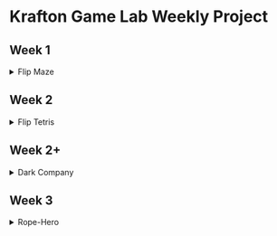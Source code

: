 # Krafton Game Lab Weekly Project

## Week 1
<details>
  <summary>Flip Maze</summary>
  
### Why

우리 게임을 한줄로 요약하면 다음과 같습니다: 

**“시점을 변화하며 / 장애물을 피하고/ 원거리 무기(자동 공격)로 몰려드는 적을 처치하며 / 최대한 오래 살아남아 점수를 올리는 게임”**

`시점 변화`  `장애물` `회피자동 공격` `오래 살아남기류`

### 핵심 기믹 : 시점 변환

- 2차원에서 도저히 지나갈 수 없게 다가오는 선은 시점을 옆으로 돌리면  피할 수 있는 선이 됩니다.
- 심지어 위에서 바라보면 점이 됩니다.
- 모든 각도에서 다가오는 장애물을 피하기 위해, 적절한 방향으로 시점을 돌려야 합니다!

### 의도한 재미 요소

- 장애물들을 가장 피하기 쉬운 시점으로 변환하는 ‘판단력’
- 시간이 지날수록 점점 빨라지는 장애물을 피하는 ‘순발력’
- 최고 점수를 자신과, 타인과 겨루는 ‘경쟁심’

### 제공하고자 하는 경험, 감정

이 게임을 플레이하는 여러분들이 게임 오버를 당했을때에는 다시 도전 하고자 하기를, 

최고 점수를 경신했을 때에는 주변인들에게 ‘너 이 기록 깨봐.’ 라 말하기를 바랍니다.

## How

<aside>
💡 핵심 재미

</aside>

### **경쟁요소와 점수 기록**

높은 점수를 목표로 하는 경쟁 요소를 통해 플레이어의 경쟁심을 자극하고 게임을 다시 플레이할 동기를 부여하고자 다음과 같은 방법을 사용하였습니다: 

- 점수와 리더보드 시스템
    - 리더보드 시스템을 통해 가장 높은 점수를 기록한 상**위 7명의 플레이어들을 시작화면과 엔딩화면에서 전시하여 게임내에서 그 업적을 치하**하고자 했습니다. 명확하고 직관적인 점수 비교를 통해 경쟁심을 원초적으로 자극하였고, 이 점수를 갱신하고자 게임을 재플레이하게 만드는 리텐션을 기대하였습니다.
    - 이러한 효과를 더욱 강화하기 위해 게임내에서 본인의 현 점수보다 높은 기록 중에서 가장 가까운 플레이어의 점수를 명시하고, 그 점수를 넘으면 다음으로 높은 점수를 명시하는 식으로 **단기적인 목표를 제시해 더욱 경쟁심을 고취**시키고자 하였습니다.

---

### **도전과 성취감**

장애물을 피하고 더 멀리 나아가는 행위로서 일시적으로 집중할 수 있는 도전과제를 제공하였습니다. 또한, 플레이어가 점점 더 어려운 상황을 극복하면서 자신의 기술과 반응 속도를 개선해 나가며 성취감을 느끼도록 다음과 같은 방법으로 유도하였습니다: 

- 스테이지 가시성 강화
    - **현 스테이지 단계를 보여주는 인게임 UI와 실시간으로 올라가는 점수 UI를 통해 현재 어떤 스테이지에 도달했는지를 명시**하여 플레이어로 하여금 본인의 성취도를 가늠하는 것을 용이하게 하였습니다.
- 시각적 보상
    - 게임 내 외형과 체력이 증강된 에픽 몬스터를 상대하여 쓰러트릴 시, 파워 업 또는 스피드 업 아이템을 취득할 수 있고, 그에 따른 인**게임 UI의 업그레이드를 통하여 본인의 캐릭터의 성장도를 가늠하는 것을 용이**하게 하였습니다.
    - 몬스터가 죽을 때 **파티클 효과가 나오게 설정하여 해당 적을 무찌르는 데 성공했다는 성취감**을 더 고양시키고자 하였습니다.

---

### **빠른 반응과 집중**

게임의 빠른 템포와 장애물 회피는 플레이어가 높은 집중력을 요구하고, 빠른 반응 속도를 기를 수 있습니다. 이로 인해 일시적인 도피와 몰입감을 제공합니다.

- 스테이지 가시성 강화
    - 스테이지의 보스에 해당하는 ‘특수패턴’ 페이즈 시작 전, 맵에 **빨간색 경고등**을 울리게 하는 전환 효과를 넣어 플레이어로 하여금 앞으로의 패턴에 **이목을 집중**시키고자 하였습니다.
- 장애물 회피 - 시점 변환
    - 장애물이 맵에 생성될 때, 맵을 사방향 90도의 **어느 시점으로 전환하느냐에 따라 달라지는 장애물의 형태 변화를 이용해 플레이어가 순간순간 최선의 즐거운 선택을 하게끔 설계**하였습니다. 네 방향 중 어느 방향으로 전환하느냐에 따라서 회피 여부가 결정되는 만큼, 적절한 선택이 요구됩니다.
    - 위와 동시에 플레이어는 추가 점수 획득을 위해 점수를 제공하는 아이템을 얻기 위해 현재의 안전한 위치를 떠나 다른 지점을 향해 리스크를 안고 이동을 해야 하기에 ‘**리스크 - 보상 vs 생존’ 중 어느것을 선택할지에 대한 순간적인 판단력을 요구**합니다.

## What

<aside>
💡 조작

</aside>

### 조작

**십자키:** 조작키 - 플레이어의 위치를 움직일 수 있습니다.

**WASD: 화면 전환 키:** 상하좌우로 플레이어의 시점을 변환할 수 있습니다. 예를 들어 W는 위쪽 방향으로 화면을 90도 전환, A키는 왼쪽 방향으로 화면을 90도 전환합니다.

<aside>
💡 기능

</aside>

**파워 업 아이템** - 플레이어 공격의 데미지를 1단계 상승시킵니다. 최대 단계는 3단계입니다.

![Untitled](https://github.com/user-attachments/assets/cc4831fb-7487-4b2d-843a-5c47294e1926)


**스피드 업 아이템** - 플레이어 공격의 스피드를 1단계 상승시킵니다. 최대 단계는 3단계입니다.

![Untitled (1)](https://github.com/user-attachments/assets/bf18aaac-14f4-4bab-92c4-4b5560e8ed87)

**체력 회복 아이템** - 플레이어가 잃은 체력하나를 회복시켜줍니다. 만약 체력이 가득차 있다면 점수를 올려줍니다.

![Untitled (2)](https://github.com/user-attachments/assets/90f268fc-cdcf-4ab7-869b-0a1376128b11)

**점수 업 아이템** - 맵의 랜덤한 위치에 생성되며, 취득 시 점수를 증가시킵니다.  

![Untitled (3)](https://github.com/user-attachments/assets/c1254054-1050-4bca-bb11-43fa9971418e)

<aside>
💡 레벨

</aside>

기본적인 게임루프는 스테이지가 올라감에 따라 피하기의 난이도 또한 상승하는 방식으로 진행되며, 하나의 스테이지는 약 30초 동안 진행됩니다. 

스테이지 시작 후 15초 동안은 일반패턴의 장애물이 나오는 패턴이 지속되며, 그 이후에는 플레이어의 빠른 반응을 요구하는 좀 더 어려운 ‘특수패턴’이 등장합니다. 

이 ‘특수패턴’에서 15초를 살아남으면 해당스테이지가 클리어되며, 스테이지 클리어 후에는 체력 회복 아이템이 주어집니다. 이를 취득할시 체력을 1칸 회복시켜주며, 장애물 속도가 상승된채로 다음 스테이지가 시작됩니다.

### 일반 패턴

1. 레이저
    - 바라보고 있는 방향 기준 상 하 좌 우에서 생성되어 날아옵니다.
2. 로켓
    - 레이저가 생성될 때 1/3 확률로 같이 생성됩니다.
    - 랜덤한 위치의 벽에서 생성 됩니다.
    - 일정시간 플레이어를 조준하고, 조준을 확정한 뒤 잠시 후 해당 방향으로 발사됩니다.
3. 적 생성
    - 플레이어를 추적하는 적이 생성됩니다.
    - Hp는 3입니다.
4. 특수 적 생성
    - 플레이어를 느리게 추적합니다.
    - 처치시 파워/스피드 증가 아이템을 랜덤으로 드랍합니다.

### 특수 패턴

1. 행동 범위 제한 후 장애물 생성주기 감소
    - 양 옆을 막아 행동 범위를 제한 한 후 장애물의 생성 주기가 절반으로 감소해 플레이어를 압박합니다.
      
![유도탄 연속 발사 PNG](https://github.com/user-attachments/assets/1a5de18c-c365-4cb8-b70a-0c95ddf1755b)

1. 로켓 연속 발사
    - 로켓을 20발 연속 발사합니다.

![유도턴 PNG](https://github.com/user-attachments/assets/f83cfc02-1c92-4411-bfa8-eeb912becd00)

1. 알맞은 시점 변환 강제 및 행동 범위 제한
    - ㄱ자 벽이 등장하여 플레이어가 올바를 위치로 이동하도록 합니다.

![ㄴ PNG](https://github.com/user-attachments/assets/8a134c1a-69cf-4845-9d6e-cf724096aa6e)

<aside>
💡 UI

</aside>

**인게임 UI**

![Untitled (4)](https://github.com/user-attachments/assets/261769e3-367d-4460-9de1-9cc6738c2800)

**파워 업** - 플레이어 공격 발사체의 데미지가 증가되는 아이템을 몇개 취득했는지 명시합니다. 

**스피드 업** - 플레이어 공격 발사체의 속도가 증가되는  아이템을 몇개 취득했는지 명시합니다. 

**스테이지** - 현재 몇번째 스테이지를 진행하고 있는지 명시합니다.

**라이프** - 현재 플레이어의 남은 hp를 명시합니다.

**점수** - 플레이어가 현재 몇점을 얻었는지를 명시합니다.  

**가장 가까운 점수** - 지금 현재 플레이어의 점수에 가장 근접한 이전 기록을 명시하여 경쟁심을 자극시킵니다.

**엔딩 씬 UI**

![Untitled (5)](https://github.com/user-attachments/assets/e4d50bc7-ba3f-4692-8c00-551f2785b4d3)

자신의 점수를 등록할지 여부를 묻습니다. 

점수를 등록하면 데이터베이스에 점수가 기록되며, 만약 상위 6위에 드는 점수라면 리더보드에 본인의 이름과 점수가 표시됩니다. 

이후에는 게임을 재개할 것인지 메인 홈으로 돌아갈 것인지를 선택할 수 있습니다.
</details>


## Week 2

<details>
  
  <summary>Flip Tetris</summary>
  
## 게임 소개


**장르: 3D 퍼즐**

**한 줄 소개: 3D 공간에서 진행하는 테트리스**

![Untitled (6)](https://github.com/user-attachments/assets/d0dc14db-48a9-45b5-9e71-2e1d93ad1555)

## Why

### **💡 기존 게임의 장점과 추가하고자 했던 요소의 결합!**

### 기존 게임에서 유지 & 강화하고자 했던 요소

- 시점 변화와 그에 맞는 컨셉
- 오락실 감성
- 랭킹 시스템

### **새롭게 추가하고자 했던 요소**

- 시점 변환으로 인해 달라지는 물체의 형태를 활용한 퍼즐
- 서버를 도입한 리더보드 시스템 ⇒ 무슨 재미?

### 핵심 재미

- 경쟁
- 전략

## How

### 💡 오락실 감성 + 퍼즐 = 테트리스

![Untitled (7)](https://github.com/user-attachments/assets/15fa0a77-86a5-4a40-a1f2-0485947fa81a)

### 💡 테트리스 + 시점 변화  = 6방향으로 진행하는 3D 테트리스

 ⇒ 고정되지 않은 낙하 시점으로 인해 플레이어는 다양한 전략을 시도할 수 있습니다.

![Untitled (8)](https://github.com/user-attachments/assets/6da093ab-d78d-4be5-be17-d7b88bcd45c1)

### 💡 랭킹 시스템 + 경쟁 시스템  = PlayFab Leaderboards를 활용한 온라인 랭킹 시스템

⇒ 타 플레이어의 점수 기록을 표시함으로써 경쟁심을 부추깁니다.

![Untitled (9)](https://github.com/user-attachments/assets/9efff3e3-ddaa-4b19-9fb5-f4aaab4c6428)

## What

### 게임 룰

- 랜덤하게 생성된 다양한 형태의 블록을 맵을 돌려가며 적절한 위치에 떨어트려 맵에 배치
- 방향과 상관 없이 한 면이 완전히 채워질 경우, 해당 면이 소멸하고 점수를 획득
- 소멸된 면에 수의 따라 추가 보너스 점수 지급
- 블록이 맵 밖을 벗어날 경우 게임 패배

### 조작법

- W,A,S,D: 맵 이동
- Q,E: 맵 회전
- 마우스 이동: 큐브 조작
- 마우스 왼쪽 클릭: 큐브 낙하
  </details>


## Week 2+
<details>
  <summary>Dark Company</summary>

  # Dark Company

# 게임 소개

![Untitled (10)](https://github.com/user-attachments/assets/b224a09c-da23-42ed-aa2e-2bac69622bc8)

### 장르: 타이쿤

### 게임 목표: **회사 경영자가 되어 직원을 고용하고, 다양한 경영 전략을 통해 회사를 성장시키는 것**

![Untitled (11)](https://github.com/user-attachments/assets/dfb679f8-1ede-4b0b-8630-6ad4d0b1b40a)

# 제작 의도

---

## Darkest Dungeon 선정 피쳐

### 영지 관리

![Untitled (12)](https://github.com/user-attachments/assets/d61afa27-ccbb-46a1-a789-7e1e06f48da5)

- 던전 내에서 발생할 수 있는 다양한 요소를 인지하고, 이를 최소화하기 위한 조치를 취한다.
- 영지의 성장과 관리를 통해 영웅을 효과적으로 관리한다.

### 스트레스 시스템

![Untitled (13)](https://github.com/user-attachments/assets/ead8a991-619f-4d59-abdf-28d22689b904)

- 영웅은 외부 요인에 의해 스트레스를 받는다.
- 영웅은 스트레스가 쌓이면 **돌발 행동**을 할 확률이 증가한다.
- 영웅이 사망하면 주변 영웅에게 스트레스가 **전염**된다.

### 랜덤 이벤트

![Untitled (14)](https://github.com/user-attachments/assets/52124bcc-7207-48d6-925a-9e36f6a8ad83)

- 주기적으로 영지에서 무작위 이벤트가 발생한다.
- 이러한 이벤트는 플레이어에게 **항상 이득이 되는 것은 아니다**.

## 어떤 재미를 주고 싶었는가?

### 긴장감

- 주기적으로 발생하는 무작위 이벤트는 예측 불가능한 상황을 제공합니다. 이러한 이벤트는 회사에 긍정적이거나 부정적인 영향을 미칠 수 있으며, 플레이어는 매번 다른 상황에 맞춰 전략을 조정해가며 매 순간 긴장감과 흥미를 느끼게 해주고 싶었습니다.

### 성취감

- 플레이어는 다양한 변수를 대비하기 위해 자원을 전략적으로 배분하고, 효과적으로 인력을 배치해야 합니다. 이를 통해 변수에 영향을 최대한 줄여가며, 회사를 안정적으로 성장시키는 과정에서 성취감을 느끼게 해주고 싶었습니다.

### **몰입감**

- 전략적 요소와 도전적인 상황들을 통해 플레이어의 전략을 발전시키고, 이를 통해 회사의 성공을 이끌어내는 과정에서 몰입을 느끼게 해주고 싶었습니다.

# 게임 구현

### 영지 관리

- 플레이어는 회사 관리를 통해 회사를 확장할 수 있으며, 이를 바탕으로 직원에게 다양한 영향을 미칠 수 있습니다.
- 플레이어는 직원을 고용하여 회사의 성장을 이끌어내고, 직원 관리를 통해 업그레이드 및 특성을 효과적으로 관리할 수 있습니다.

<p align="center">
  <img src="https://github.com/user-attachments/assets/3bc523c6-9d43-4a8e-856d-4b7b4c8abc8d" width="30%" />
  <img src="https://github.com/user-attachments/assets/33aa2f6c-aa53-429e-8514-e15d1a582820" width="30%" />
  <img src="https://github.com/user-attachments/assets/4a654332-8b58-4013-8f02-2165a4c380b3" width="30%" />
</p>

### 스트레스 시스템

- 직원은 근무시간이 초과되면 스트레스를 받습니다.
- 직원은 급여 지급이 늦어질수록 스트레스를 받습니다.
- 스트레스 수치가 200이 넘어가게 되면 직원은 사망하게 됩니다.
- 직원이 사망하게 되면 다른 직원들도 영향을 받아 스트레스를 받게 됩니다.

<p align="center">
  <img src="https://github.com/user-attachments/assets/0ac2e3d2-a95d-465d-b753-23165d1012f8" width="30%" />
  <img src="https://github.com/user-attachments/assets/7effb426-07ba-442a-ae28-f834c5fc117f" width="30%" />
  <img src="https://github.com/user-attachments/assets/e61a566d-fdea-419c-9c9c-09fb292b827a" width="30%" />
</p>

### 랜덤 이벤트

- 게임 내 이벤트는 시스템에서 일어나는 이벤트와, 직원으로 인해 일어나는 이벤트로 구분됩니다.
- 게임 내 이벤트는 긍정적인 요소와 부정적인 요소가 모두 있습니다.
- 게임 내에는 행운 아이템이 있으며, 이를 통해 플레이어가 부정적인 이벤트가 등장하는 확률을 사전에 줄일 수 있습니다.

<p align="center">
  <img src="https://github.com/user-attachments/assets/6f9a783c-7903-4b71-9694-b49f2082f6e7" width="30%" />
  <img src="https://github.com/user-attachments/assets/353600c6-9685-4f31-b5cd-d341efbe3bda" width="30%" />
  <img src="https://github.com/user-attachments/assets/f3004c9a-2993-4d48-954d-c1135e8af0c8" width="30%" />
</p>

</details>

## Week 3
<details>
  <summary>Rope-Hero</summary>
  
# Rope-Hero

## 게임 소개

<aside>
📍 "로프를 스윙하고 벽을 타며, 속도감 넘치는 액션을 경험하라"

</aside>

![Untitled (24)](https://github.com/user-attachments/assets/c728c809-f4a4-4063-ac97-1c8095f88b7b)


# 조작감 설명 및 분석

## 조작감 분석

<aside>
📍 만들고자 하는 와이어 액션을 가진 게임들을 분석!

</aside>

## 분석한 게임들

- 산나비
- 스파이더맨 더 마블
- 진격의 거인

## 이 게임들이 가진 공통점

<aside>
📍 저희가 분석한 이 게임들의 공통점들은 다음과 같습니다.

</aside>

- 와이어 액션과 와이어 액션 사이를 이어주는 다양한 요소
    
    > 각 게임들은 줄을 걸 수 있는 지역이 정해져 있습니다.  그렇기에 이 게임들의 와이어 액션 사이에는 공백이 한번씩은 꼭 존재합니다. 하지만, 그 부분이 게임을 플레이 하는 동안에는 잘 느껴지지 않죠. 저희는 이러한 점에서 흥미를 느끼고 이 게임들에서 어떤 장치를 사용하고 있는지에 관하여 알아보았습니다.
    > 
    
- 이를 통한 와이어 액션의 자연스러운 연계
    
    > 와이어 액션 사이를 이어주는 다양한 요소와 편한 플레이가 가능하도록 만들어진 레벨 디자인은 게임의 와이어 액션을 더 자연스럽고 매끄럽게 만들어 주어 플레이 하는 데에 있어 불편함을 쉽게 느낄 수 없게 만들어 주고 있었습니다.
    > 
    
- 빠른 속도감
    
    > 저희가 분석한 게임들의 추가적인 특징으로는 빠른 속도감이 있었습니다. 최대 속도가 정해져 있기는 하였지만, 물리 법칙이 적용된 와이어 액션은 플레이어가 더욱 빠르게 움직이는 것 ㄸ과 같은 느낌을 받을 수 있게 만들어 주고 있었습니다.
    > 
    

## 구현하고자 하였던 조작감

<aside>
📍 로프를 발사하며 공중을 날고, 벽을 타고 달리는 등 다양한 액션의 경험!

</aside>

### 구현하고자 하였던 것

- 물리의 영향을 받는 와이어 액션 - **빠른 속도감**
    
    > 레퍼런스 게임에서 느껴졌던 것과 같이 게임에 물리의 영향을 받는 와이어 액션을 구현하여 플레이어들이 빠른 속도감을 느끼도록 해드리고자 하였습니다.
    > 
    
- 와이어 액션 사이사이를 매끄럽게 이어주는 요소 - **매끄러운 조작감!!**
    
    > 와이어 액션 사이 사이에 있는 공백 들을 매끄럽게 채워줄 수 있도록 이동을 위한 장치들을 만들어 플레이어들이 와이어 액션을 하는 동안 끊기는 것 처럼 느껴지지 않도록 만들고자 하였습니다.
    > 

- 1 인칭 시점 - **직관적인 조작감**
    
    > 저희는 3 인칭으로 캐릭터를 보여주었던 기존의 게임들보다 더 좋은 직관성을 주고자 하여 1 인칭 시점을 사용하고자 하였습니다.
    > 
    

# 구현 계획

<aside>
📍 플레이어의 조작 설계

</aside>

### 마우스 / 키보드 설계

- 마우스와 키보드의 특징
    
    > 마우스와 키보드는 많은 플레이어들이 다른 기기들보다 쉽게 접하게 되는 기기입니다. 그렇기 때문에 대부분의 플레이어는 마우스와 키보드를 사용하는 데에 어려움을 겪지 않습니다.
    > 
    
- 마우스와 키보드의 키 배치에 관한 고민
    
    > 마우스와 키보드의 키 배치는 사람들이 이미 익숙한 방식의 키 배치를 사용할 필요성이 있었습니다. 
    여러 게임을 플레이 해보며 어떤 키에 어떤 기능이 할당되어있는지 확인해가며 가장 많이 사용되었던 키를 사용하였습니다.
    > 
    
- 마우스와 키보드의 키 배치

| WSAD | 캐릭터 이동 및 환경 설정 내 수치 조정 |
| --- | --- |
| Mouse | 캐릭터 시점 이동 |
| LMB | 로프 발사 |
| Space | 점프 / 로프 줄이기 / 벽 타기 |
| ESC | 환경 설정  |

### 패드 설계

- 패드의 특징
    
    > 플레이 테스트를 많이 해본 결과 대부분의 사람들이 패드의 사용에 익숙하지 않다는 점을 알게 되었습니다. 따라서 패드의 키 그리고 조작에 관하여 많은 고민을 할 필요성이 있었습니다.
    > 
    
- 패드의 조작에 관한 고민
    
    > 패드의 조작은 많은 고민이 필요하였습니다. 가장 많이 고민 되었던 점은 카메라의 회전 부분입니다. 게임을 플레이 해본 많은 사람들이 이 부분에서 어려움을 겪었기 때문에 여러 조정이 필요하였습니다.
    > 

- 패드의 키 배치

| Left Stick | 캐릭터 이동 및 환경 설정 내 수치 조정 |
| --- | --- |
| Right Stick | 캐릭터 시점 이동 |
| RT | 로프 발사 |
| LT | 점프 / 로프 줄이기 / 벽 타기 |
| 三 (Start Button) | 환경 설정  |


<aside>
📍 캐릭터의 움직임

</aside>

### 설계 : 반응성, 부드러움

- 어떻게 하면 플레이어가 조작감이 더 좋다고 느낄 수 있을까?
    - 와이어 액션 - 부드럽지만 빠른 연계 (반응성)
        
        > 플레이어가 게임을 플레이 할 때 “아 눌렀는데 왜 안 나가”라는 생각이 들지 않도록 와이어의 발사와 회수를 빠르게 반응하게 만들어 두어 와이어 액션 간에 빠른 연계가 가능하게 만들어 두었습니다.
        > 
        
    - 와이어 액션 - 물리 기반의 스윙 (부드러움)
        
        > 와이어의 발사와 회수는 빠르게 되어 있지만, 스윙은 부드럽게 만들어 두었습니다.  이를 통해 플레이어는 더 자연스러운 느낌의 스윙을 경험하는 것이 가능합니다.
        > 
        


<aside>
📍 플레이어가 재미를 느끼게 되기 위한 레벨디자인

</aside>

### 플레이어가 조작에 익숙해지게 하기 위한 튜토리얼 디자인

- 시작 지점 - 튜토리얼
    
    > 게임 초반 플레이어들이 게임에 쉽게 익숙해 질 수 있도록 플랫폼 들을 어렵지 않게 배치해 두었습니다. 튜토리얼을 조금씩 진행해 나갈수록, 게임에 어떤 것들이 있는지에 관하여 쉽게 알 수 있게 배치해 두었습니다.
    > 
    
![Untitled (25)](https://github.com/user-attachments/assets/bc14e550-55ad-4103-a4dc-e17eea2eb12a)

### 자유로운 움직임을 위한 레벨 디자인

- 자유로운 이동
    
    > 튜토리얼에서 배운 게임의 기본기들을 적절하게 이용한다면 쉽게 돌아다닐 수 있게 배치해 두었습니다.  튜토리얼에서 배운 기본기들에 대하여 익숙해 지는 시간을 가지는 것이 가능합니다.
    > 
    
![Untitled (26)](https://github.com/user-attachments/assets/a07371c0-31a4-4fc8-bea9-01ab9a060ab7)

### 도전 욕구를 자극하고 더 많은 플레이를 유도하기 위한 레벨 디자인

- 도전 모드
    
    > 게임을 플레이 하며 배운 것들을 이용하여 도전하게 되는 높은 난이도의 지역입니다. 쉽게 클리어 할 수는 없지만, 클리어 하게 된다면, 성취감을 느낄 수 있게 되어 있습니다.
    > 
    
![Untitled (27)](https://github.com/user-attachments/assets/96c20da4-8b91-4265-8b73-0af9c5092b2d)



<aside>
📍 몰입감

</aside>

### 결론 - 어떻게 몰입감과 재미를 주었는가?

- 자연스러운 이동 (몰입)
    
    > 저희 팀이 이번 주제에서 플레이어에게 몰입감을 주기 위하여 노력한 가장 큰 부분은 와이어 액션을 통한 자연스러운 이동입니다. 플레이를 하는 데에 있어 불편한 요소를 최대한 제거하여 플레이어들의 몰입이 깨지게 되는 상황을 최대한 배제하였습니다.
    > 
    
- 짧은 시간 내에 느껴지는 자신의 성장 (몰입)
    
    > 컨트롤을 어렵지 않게 만들어 두어 플레이어가 조작에 숙달 될수록 점점 자신의 실력이 성장한다는 기분을 느낄 수 있게 만들어 두었습니다.
    > 

- 속도감 (재미)
    
    > 물리 기반의 와이어 액션을 구현해 두어 플레이를 하는 동안 빠른 속도감을 느낄 수 있게 만들어 두었습니다. 빠른 속도 감은 플레이어에게 속도에서 오는 재미를 느낄 수 있게 만들어주고 있습니다.
    > 

---

# 게임 가이드

### **조작 방법**

| WSAD / Left Stick | 캐릭터 이동 및 환경 설정 내 수치 조정 |
| --- | --- |
| Mouse / Right Stick | 캐릭터 시점 이동 |
| LMB / RT | 로프 발사 |
| Space / LT | 점프 / 로프 줄이기 / 벽 타기 |
| ESC / 三 | 환경 설정 / Quit 버튼을 누를 시 게임이 종료됩니다.  |

### **게임 규칙**

- 게임 오버	캐릭터가 맵 밖으로 이탈했을 때
- 체크포인트	깃발에 닿았을 때
  </details>
